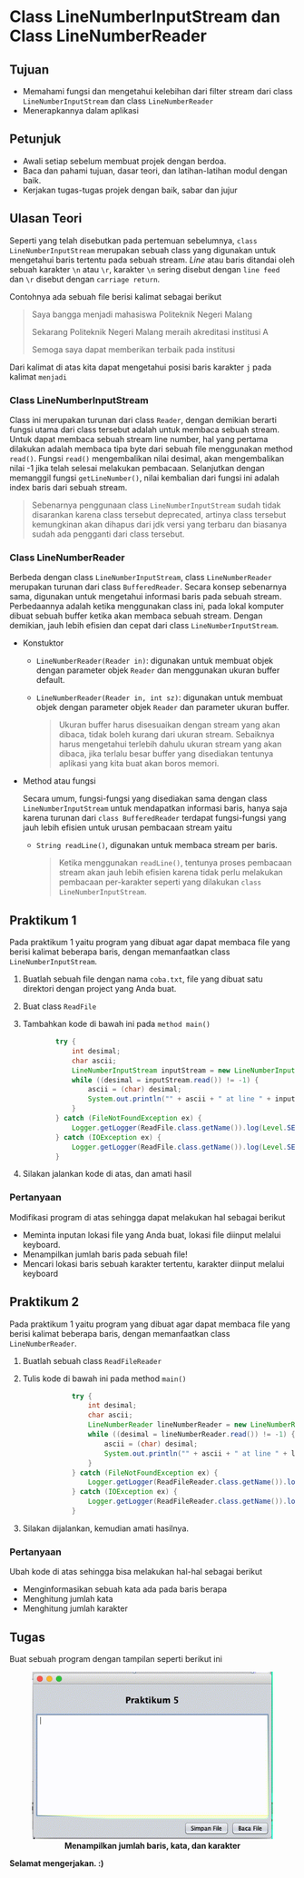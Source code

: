 # Class LineNumberInputStream dan Class LineNumberReader

## Tujuan

-   Memahami fungsi dan mengetahui kelebihan dari filter stream dari class `LineNumberInputStream` dan class `LineNumberReader`
-   Menerapkannya dalam aplikasi

## Petunjuk

-   Awali setiap sebelum membuat projek dengan berdoa.
-	Baca dan pahami tujuan, dasar teori, dan latihan-latihan modul dengan baik.
-	Kerjakan tugas-tugas projek dengan baik, sabar dan jujur

## Ulasan Teori

Seperti yang telah disebutkan pada pertemuan sebelumnya, `class LineNumberInputStream` merupakan sebuah class yang digunakan untuk mengetahui baris tertentu pada sebuah stream. _Line_ atau baris ditandai oleh sebuah karakter `\n` atau `\r`, karakter `\n` sering disebut dengan `line feed` dan `\r` disebut dengan `carriage return`.

Contohnya ada sebuah file berisi kalimat sebagai berikut 
>Saya bangga menjadi mahasiswa Politeknik Negeri Malang
>
>Sekarang Politeknik Negeri Malang meraih akreditasi institusi A
>
>Semoga saya dapat memberikan terbaik pada institusi 

Dari kalimat di atas kita dapat mengetahui posisi baris karakter `j` pada kalimat `menjadi`

### Class LineNumberInputStream

Class ini merupakan turunan dari class `Reader`, dengan demikian berarti fungsi utama dari class tersebut adalah untuk membaca sebuah stream. Untuk dapat membaca sebuah stream line number, hal yang pertama dilakukan adalah membaca tipa byte dari sebuah file menggunakan method `read()`. Fungsi `read()` mengembalikan nilai desimal, akan mengembalikan nilai -1 jika telah selesai melakukan pembacaan. Selanjutkan dengan memanggil fungsi `getLineNumber()`, nilai kembalian dari fungsi ini adalah index baris dari sebuah stream.
> Sebenarnya penggunaan class `LineNumberInputStream` sudah tidak disarankan karena class tersebut deprecated, artinya class tersebut kemungkinan akan dihapus dari jdk versi yang terbaru dan biasanya sudah ada pengganti dari class tersebut.   

### Class LineNumberReader

Berbeda dengan class `LineNumberInputStream`, class `LineNumberReader` merupakan turunan dari class `BufferedReader`. Secara konsep sebenarnya sama, digunakan untuk mengetahui informasi baris pada sebuah stream. Perbedaannya adalah ketika menggunakan class ini, pada lokal komputer dibuat sebuah buffer ketika akan membaca sebuah stream. Dengan demikian, jauh lebih efisien dan cepat dari class `LineNumberInputStream`.

- Konstuktor
    - `LineNumberReader(Reader in)`: digunakan untuk membuat objek dengan parameter objek `Reader` dan menggunakan ukuran buffer default.
    - `LineNumberReader(Reader in, int sz)`:  digunakan untuk membuat objek dengan parameter objek `Reader` dan parameter ukuran buffer.
    
        > Ukuran buffer harus disesuaikan dengan stream yang akan dibaca, tidak boleh kurang dari ukuran stream. Sebaiknya harus mengetahui terlebih dahulu ukuran stream yang akan dibaca, jika terlalu besar buffer yang disediakan tentunya aplikasi yang kita buat akan boros memori.                                                                                                                                                
- Method atau fungsi
    
    Secara umum, fungsi-fungsi yang disediakan sama dengan class `LineNumberInputStream` untuk mendapatkan informasi baris, hanya saja karena turunan dari `class BufferedReader` terdapat fungsi-fungsi yang jauh lebih efisien untuk urusan pembacaan stream yaitu
    - `String readLine()`, digunakan untuk membaca stream per baris.
    
        > Ketika menggunakan `readLine()`, tentunya proses pembacaan stream akan jauh lebih efisien karena tidak perlu melakukan pembacaan per-karakter seperti yang dilakukan `class LineNumberInputStream`.    

## Praktikum 1

Pada praktikum 1 yaitu program yang dibuat agar dapat membaca file yang berisi kalimat beberapa baris, dengan memanfaatkan class `LineNumberInputStream`.

1. Buatlah sebuah file dengan nama `coba.txt`, file yang dibuat satu direktori dengan project yang Anda buat.
1. Buat class `ReadFile`
2. Tambahkan kode di bawah ini pada `method main()` 

    ```java
            try {
                int desimal;
                char ascii;
                LineNumberInputStream inputStream = new LineNumberInputStream(new FileInputStream("coba.txt"));
                while ((desimal = inputStream.read()) != -1) {
                    ascii = (char) desimal;
                    System.out.println("" + ascii + " at line " + inputStream.getLineNumber());
                }
            } catch (FileNotFoundException ex) {
                Logger.getLogger(ReadFile.class.getName()).log(Level.SEVERE, null, ex);
            } catch (IOException ex) {
                Logger.getLogger(ReadFile.class.getName()).log(Level.SEVERE, null, ex);
            }
    ```

4. Silakan jalankan kode di atas, dan amati hasil

### Pertanyaan

Modifikasi program di atas sehingga dapat melakukan hal sebagai berikut
- Meminta inputan lokasi file yang Anda buat, lokasi file diinput melalui keyboard.
- Menampilkan jumlah baris pada sebuah file!
- Mencari lokasi baris sebuah karakter tertentu, karakter diinput melalui keyboard 

## Praktikum 2

Pada praktikum 1 yaitu program yang dibuat agar dapat membaca file yang berisi kalimat beberapa baris, dengan memanfaatkan class `LineNumberReader`.

1. Buatlah sebuah class `ReadFileReader`
2. Tulis kode di bawah ini pada method `main()`

    ```java
                try {
                    int desimal;
                    char ascii;
                    LineNumberReader lineNumberReader = new LineNumberReader(new FileReader("coba.txt"));
                    while ((desimal = lineNumberReader.read()) != -1) {
                        ascii = (char) desimal;
                        System.out.println("" + ascii + " at line " + lineNumberReader.getLineNumber());
                    }
                } catch (FileNotFoundException ex) {
                    Logger.getLogger(ReadFileReader.class.getName()).log(Level.SEVERE, null, ex);
                } catch (IOException ex) {
                    Logger.getLogger(ReadFileReader.class.getName()).log(Level.SEVERE, null, ex);
                }
    ```
3. Silakan dijalankan, kemudian amati hasilnya.

### Pertanyaan

Ubah kode di atas sehingga bisa melakukan hal-hal sebagai berikut
- Menginformasikan sebuah kata ada pada baris berapa
- Menghitung jumlah kata 
- Menghitung jumlah karakter

## Tugas

Buat sebuah program dengan tampilan seperti berikut ini

 <figure style="text-align: center">
            <img src="images/praktikum05-tugas.gif" alt="Tugas"/>
            <figcaption style="text-align: center; font-weight: bold">Menampilkan jumlah baris, kata, dan karakter</figcaption>
        </figure>

**Selamat mengerjakan. :)**